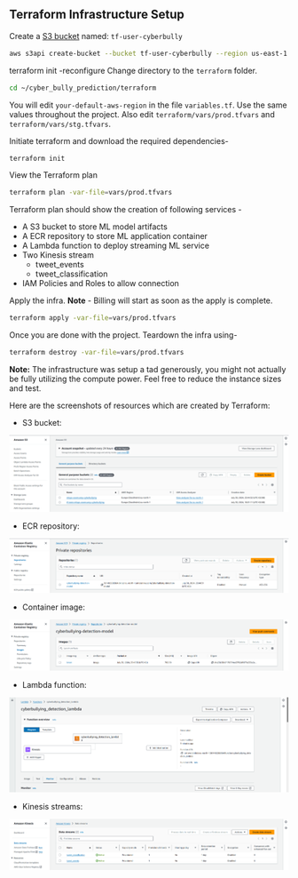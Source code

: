 ## Terraform Infrastructure Setup

Create a [S3 bucket](https://docs.aws.amazon.com/AmazonS3/latest/userguide/creating-bucket.html) named: `tf-user-cyberbully`
```bash
aws s3api create-bucket --bucket tf-user-cyberbully --region us-east-1 
```
terraform init -reconfigure
Change directory to the `terraform` folder.

```bash
cd ~/cyber_bully_prediction/terraform
```

You will edit `your-default-aws-region` in the file `variables.tf`. Use the same values throughout the project. Also edit `terraform/vars/prod.tfvars` and `terraform/vars/stg.tfvars`.

Initiate terraform and download the required dependencies-

```bash
terraform init
```

View the Terraform plan

```bash
terraform plan -var-file=vars/prod.tfvars
```

Terraform plan should show the creation of following services -

  - A S3 bucket to store ML model artifacts 
  - A ECR repository to store ML application container
  - A Lambda function to deploy streaming ML service
  - Two Kinesis stream
    - tweet_events
    - tweet_classification
  - IAM Policies and Roles to allow connection

Apply the infra. **Note** - Billing will start as soon as the apply is complete.

```bash
terraform apply -var-file=vars/prod.tfvars
```

Once you are done with the project. Teardown the infra using-

```bash
terraform destroy -var-file=vars/prod.tfvars
```

**Note:** The infrastructure was setup a tad generously, you might not actually be fully utilizing the compute power. Feel free to reduce the instance sizes and test.

Here are the screenshots of resources which are created by Terraform:

- S3 bucket:

![s3](../images/s3.png)

- ECR repository:

![ecr](../images/ecr_1.png)

- Container image:

![ecr](../images/ecr_2.png)

- Lambda function:

![lambda](../images/lambda_4.png)

- Kinesis streams:

![kinesis](../images/kinesis.png)